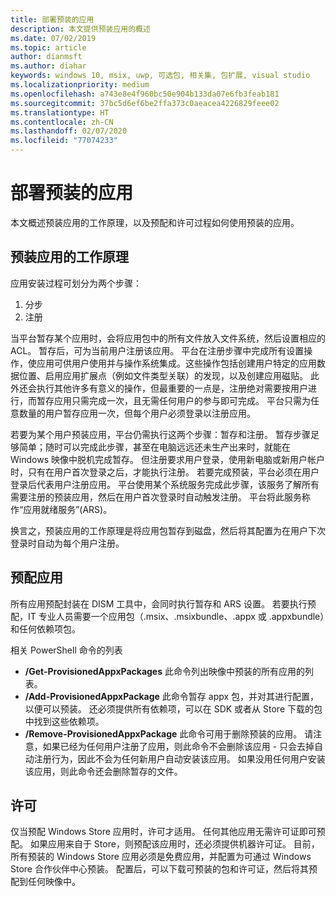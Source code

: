 ```yaml
---
title: 部署预装的应用
description: 本文提供预装应用的概述
ms.date: 07/02/2019
ms.topic: article
author: dianmsft
ms.author: diahar
keywords: windows 10, msix, uwp, 可选包, 相关集, 包扩展, visual studio
ms.localizationpriority: medium
ms.openlocfilehash: a743e8e4f960bc50e904b133da07e6fb3feab181
ms.sourcegitcommit: 37bc5d6ef6be2ffa373c0aeacea4226829feee02
ms.translationtype: HT
ms.contentlocale: zh-CN
ms.lasthandoff: 02/07/2020
ms.locfileid: "77074233"
---
```

# <a name="deploying-preinstalled-apps"></a>部署预装的应用 
本文概述预装应用的工作原理，以及预配和许可过程如何使用预装的应用。 

## <a name="how-preinstalled-apps-work"></a>预装应用的工作原理 

应用安装过程可划分为两个步骤： 
1. 分步 
2. 注册 

当平台暂存某个应用时，会将应用包中的所有文件放入文件系统，然后设置相应的 ACL。 暂存后，可为当前用户注册该应用。 平台在注册步骤中完成所有设置操作，使应用可供用户使用并与操作系统集成。这些操作包括创建用户特定的应用数据位置、启用应用扩展点（例如文件类型关联）的发现，以及创建应用磁贴。 此外还会执行其他许多有意义的操作，但最重要的一点是，注册绝对需要按用户进行，而暂存应用只需完成一次，且无需任何用户的参与即可完成。 平台只需为任意数量的用户暂存应用一次，但每个用户必须登录以注册应用。

若要为某个用户预装应用，平台仍需执行这两个步骤：暂存和注册。 暂存步骤足够简单；随时可以完成此步骤，甚至在电脑远远还未生产出来时，就能在 Windows 映像中脱机完成暂存。 但注册要求用户登录，使用新电脑或新用户帐户时，只有在用户首次登录之后，才能执行注册。 若要完成预装，平台必须在用户登录后代表用户注册应用。 平台使用某个系统服务完成此步骤，该服务了解所有需要注册的预装应用，然后在用户首次登录时自动触发注册。 平台将此服务称作“应用就绪服务”(ARS)。

换言之，预装应用的工作原理是将应用包暂存到磁盘，然后将其配置为在用户下次登录时自动为每个用户注册。

## <a name="provisioning-apps"></a>预配应用 
所有应用预配封装在 DISM 工具中，会同时执行暂存和 ARS 设置。 若要执行预配，IT 专业人员需要一个应用包（.msix、.msixbundle、.appx 或 .appxbundle）和任何依赖项包。 

相关 PowerShell 命令的列表
* **/Get-ProvisionedAppxPackages** 此命令列出映像中预装的所有应用的列表。
* **/Add-ProvisionedAppxPackage** 此命令暂存 appx 包，并对其进行配置，以便可以预装。 还必须提供所有依赖项，可以在 SDK 或者从 Store 下载的包中找到这些依赖项。
* **/Remove-ProvisionedAppxPackage** 此命令可用于删除预装的应用。 请注意，如果已经为任何用户注册了应用，则此命令不会删除该应用 - 只会去掉自动注册行为，因此不会为任何新用户自动安装该应用。  如果没用任何用户安装该应用，则此命令还会删除暂存的文件。

## <a name="licensing"></a>许可
仅当预配 Windows Store 应用时，许可才适用。 任何其他应用无需许可证即可预配。 如果应用来自于 Store，则预配该应用时，还必须提供机器许可证。 目前，所有预装的 Windows Store 应用必须是免费应用，并配置为可通过 Windows Store 合作伙伴中心预装。 配置后，可以下载可预装的包和许可证，然后将其预配到任何映像中。

